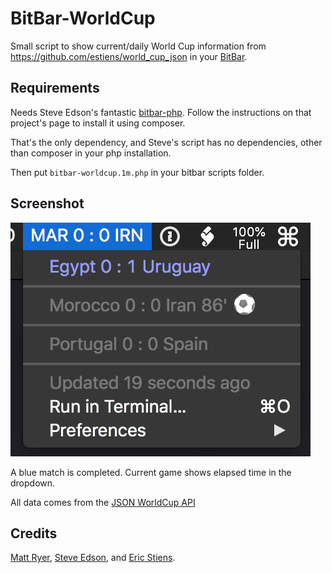 # BitBar-WorldCup

Small script to show current/daily World Cup information from https://github.com/estiens/world_cup_json in your [BitBar](https://getbitbar.com).

## Requirements

Needs Steve Edson's fantastic [bitbar-php](https://github.com/SteveEdson/bitbar-php). Follow the instructions on that project's page to install it using composer.

That's the only dependency, and Steve's script has no dependencies, other than composer in your php installation.

Then put `bitbar-worldcup.1m.php` in your bitbar scripts folder.

## Screenshot

![BitBar WorldCup](/bitbar-worldcup.png?raw=true "Screenshot")

A blue match is completed. Current game shows elapsed time in the dropdown.

All data comes from the [JSON WorldCup API](http://worldcup.sfg.io)

## Credits

[Matt Ryer](https://github.com/matryer), [Steve Edson](https://github.com/SteveEdson), and [Eric Stiens](https://github.com/estiens).
